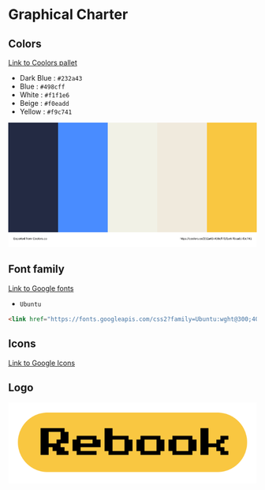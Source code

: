 # Graphical Charter

## Colors

[Link to Coolors pallet](https://coolors.co/232a43-498cff-f1f1e6-f0eadd-f9c741)

- Dark Blue : `#232a43`
- Blue : `#498cff`
- White : `#f1f1e6`
- Beige : `#f0eadd`
- Yellow : `#f9c741`

![color pallet](./color_pallet.svg)

## Font family

[Link to Google fonts](https://fonts.google.com/specimen/Ubuntu)

- `Ubuntu`

```html
<link href="https://fonts.googleapis.com/css2?family=Ubuntu:wght@300;400;500;700&display=swap" rel="stylesheet">
```

## Icons

[Link to Google Icons](https://fonts.google.com/icons)

## Logo

![logo](./icons/logo.svg)
